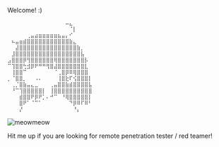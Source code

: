 Welcome! :)



    ⠀⠀⠀⠀⠀⠀⠀⠀⠀⠀⠀⠀⠀⠀⠀⠤⣄⠀⠀⠀⠀⠀
    ⠀⠀⠀⠀⠀⠀⠀⠀⠀⠀⠀⠀⠀⠀⠀⠀⠈⡇⠀⠀⠀⠀
    ⠀⠀⠀⠀⠀⢀⣤⣴⣶⣶⣶⣶⣶⣦⣤⡄⠊⠀⠀⠀⠀⠀
    ⠀⠦⣤⣶⣾⣿⣿⣿⣿⣿⣿⣿⣿⣿⣿⣿⣷⣄⠀⠀⠀⠀
    ⠀⠀⣼⣿⣿⣿⣿⣿⣿⣿⣿⣿⣿⣿⣿⣿⣿⣿⣷⡀⠀⠀
    ⠀⣸⣿⣿⣿⣿⣿⣿⣿⣿⣿⣿⣿⣿⣿⣿⣿⣿⣿⣧⠀⠀
    ⣠⣿⣿⣿⡿⢻⣿⣿⣿⣿⣿⣿⢿⣿⣿⣿⣿⣿⣿⣿⡧⠀
    ⠉⢹⣿⣿⢓⣺⡿⠟⠛⠛⢻⣿⣼⣿⣿⣿⣿⣿⣿⣿⣇⠀
    ⠀⢸⣿⣿⠉⠀⠀⠀⠀⠀⠀⠀⠈⢀⣿⡿⠿⢿⣿⣿⣿⠀
    ⡀⠈⣿⣿⡀⠀⠀⠠⠄⠀⠀⠀⠀⢸⣿⣗⠏⢪⣿⣿⣿⡇
    ⠀⢀⡈⣿⣷⣤⣄⣀⠀⠀⠀⢀⣤⣿⣿⣷⣾⣿⣿⣿⣿⣧
    ⠀⠘⠉⢹⣿⣿⣿⣿⣿⡇⠀⢸⣿⣿⣿⣿⣿⣿⣿⣿⣿⣿
    ⠀⠀⠀⣾⣿⣿⠟⡿⠟⡁⠄⠚⠉⠀⠘⢿⣿⣿⣿⣿⣿⡇
    ⠀⠀⠀⣿⠟⠁⠈⠉⠁⠀⠀⠀⠀⠀⠀⠀⠙⡿⠿⠏⠿⠃
    ⠀⠀⠀⡜⠀⠀⠀⠀⠀⠀⠀⠀⠀⠀⠀⠀⠀⠘⡄⠀⠀⠀⠀





![meowmeow](https://github-readme-stats.vercel.app/api?username=yunaranyancat)

Hit me up if you are looking for remote penetration tester / red teamer! 

